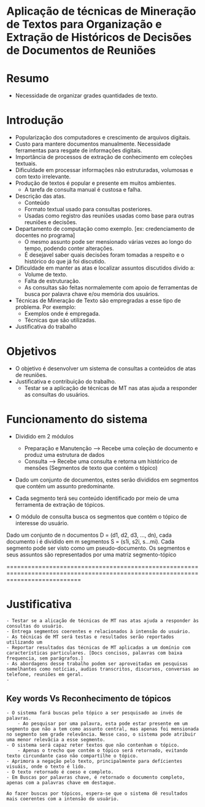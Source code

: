 
# Aplicação de técnicas de Mineração de Textos para Organização e Extração de Históricos de Decisões de Documentos de Reuniões


# Resumo
  - Necessidade de organizar grades quantidades de texto.
	

# Introdução
	
  - Popularização dos computadores e crescimento de arquivos digitais.
  - Custo para mantere documentos manualmente. Necessidade ferramentas para resgate de informações digitais.
  - Importância de processos de extração de conhecimento em coleções textuais.
  - Dificuldade em processar informações não estruturadas, volumosas e com texto irrelevante.
  - Produção de textos é popular e presente em muitos ambientes.
    - A tarefa de consulta manual é custosa e falha. 
  - Descrição das atas.
    - Conteúdo
    - Formato textual usado para consultas posteriores.
    - Usadas como registro das reuniões usadas como base para outras reuniões e decisões.
  - Departamento de computação como exemplo. [ex: credenciamento de docentes no programa]
    - O mesmo assunto pode ser mensionado várias vezes ao longo do tempo, podendo conter alterações. 
    - É desejavel saber quais decisões foram tomadas a respeito e o histórico do que já foi discutido.
  - Dificuldade em manter as atas e localizar assuntos discutidos divido a:
    - Volume de texto.
    - Falta de estruturação.
    - As consultas são feitas normalemente com apoio de ferramentas de busca por palavra chave e/ou memória dos usuários.
  - Técnicas de Mineração de Texto são empregradas a esse tipo de problema. Por exemplo:
    - Exemplos onde é empregada.
    - Técnicas que são utilizadas. 
  - Justificativa do trabalho 


	  
# Objetivos

  - O objetivo é desenvolver um sistema de consultas a conteúdos de atas de reuniões.
  - Justificativa e contribuição do trabalho.
  	- Testar se a aplicação de técnicas de MT nas atas ajuda a responder as consultas do usuários.
  	

# Funcionamento do sistema

  - Dividido em 2 módulos
    - Preparação e Manutenção --> Recebe uma coleção de documento e produz uma estrutura de dados
    - Consulta --> Recebe uma consulta e retorna um histórico de mensões (Segmentos de texto que contém o tópico)

  - Dado um conjunto de documentos, estes serão divididos em segmentos que contém um assunto predominante.
  - Cada segmento terá seu conteúdo identificado por meio de uma ferramenta de extração de tópicos.
	
  * O módulo de consulta busca os segmentos que contém o tópico de interesse do usuário.


  Dado um conjunto de n documentos D = (d1, d2, d3, ..., dn), cada documento i é dividido em m segmentos S = (s1i, s2i, s...mi). Cada segmento pode ser visto como um pseudo-documento. Os segmentos e seus assuntos são representados por uma matriz segmento-tópico

  
=================================================================================================================================
  	
# Justificativa	
  	
  	- Testar se a alicação de técnicas de MT nas atas ajuda a responder às consultas do usuário.
  	- Entrega segmentos coerentes e relacionados à intensão do usuário.
  	- As técnicas de MT será testas e resultados serão reportados utilizando um 
  	- Reportar resultados das técnicas de MT aplicadas a um domínio com características particulares. [Docs concisos, palavras com baixa frequencia, sem parágrafos.]
  	- As abordagens desse trabalho podem ser aproveitadas em pesquisas semelhantes como notícias, audios transcritos, discursos, conversas ao telefone, reuniões em geral.
  	- 
  	
## Key words Vs Reconhecimento de tópicos 
  	
  	- O sistema fará buscas pelo tópico a ser pesquisado ao invés de palavras. 
  		- Ao pesquisar por uma palavra, esta pode estar presente em um segmento que não a tem como assunto central, mas apenas foi mensionada no segmento sem grade relevância. Nesse caso, o sistema pode atribuir uma menor relevâcia a esse segmento.
  	- O sistema será capaz reter textos que não contenham o tópico.
  		- Apenas o trecho que contém o tópico será retornado, evitando texto circundante caso não compartilhe o tópico.
	- Aprimora a negação pelo texto, principalmente para defícientes visuáis, onde o texto é lido.	
  	- O texto retornado é coeso e completo. 
	- Em Buscas por palavras chave, é retornado o documento completo, apenas com a palavras chave em destaque.
	
	Ao fazer buscas por tópicos, espera-se que o sistema dê resultados mais coerentes com a intensão do usuário.
  	
  	
  	
  	
  	
  	
  	
  	
  	
  	
  	
  	
  	
  	
  	
  	
  	
  	
  	
  	
  	
  	
  	
  	
  	
  	
